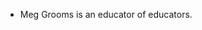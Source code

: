 - Meg Grooms is an educator of educators.
<!---
meggrooms/meggrooms is a ✨ special ✨ repository because its `README.md` (this file) appears on your GitHub profile.
You can click the Preview link to take a look at your changes.
--->
